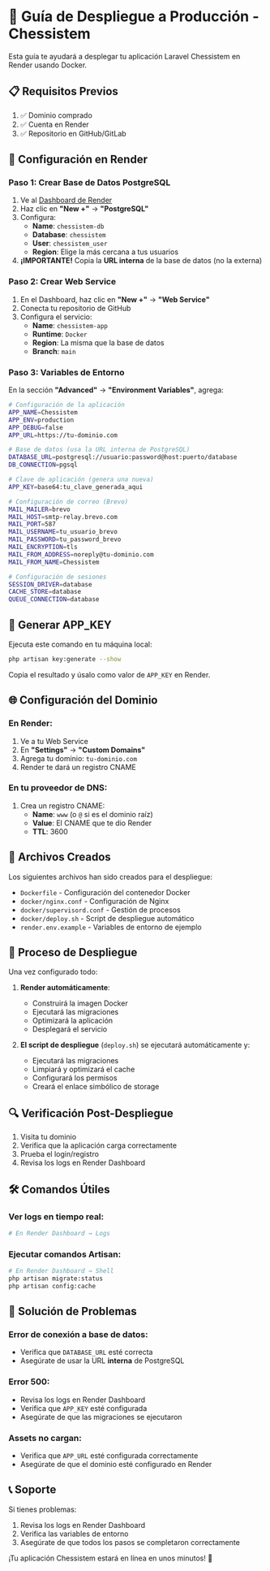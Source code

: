 # 🚀 Guía de Despliegue a Producción - Chessistem

Esta guía te ayudará a desplegar tu aplicación Laravel Chessistem en Render usando Docker.

## 📋 Requisitos Previos

1. ✅ Dominio comprado
2. ✅ Cuenta en Render
3. ✅ Repositorio en GitHub/GitLab

## 🔧 Configuración en Render

### Paso 1: Crear Base de Datos PostgreSQL

1. Ve al [Dashboard de Render](https://dashboard.render.com)
2. Haz clic en **"New +"** → **"PostgreSQL"**
3. Configura:
   - **Name**: `chessistem-db`
   - **Database**: `chessistem`
   - **User**: `chessistem_user`
   - **Region**: Elige la más cercana a tus usuarios
4. **¡IMPORTANTE!** Copia la **URL interna** de la base de datos (no la externa)

### Paso 2: Crear Web Service

1. En el Dashboard, haz clic en **"New +"** → **"Web Service"**
2. Conecta tu repositorio de GitHub
3. Configura el servicio:
   - **Name**: `chessistem-app`
   - **Runtime**: `Docker`
   - **Region**: La misma que la base de datos
   - **Branch**: `main`

### Paso 3: Variables de Entorno

En la sección **"Advanced"** → **"Environment Variables"**, agrega:

```bash
# Configuración de la aplicación
APP_NAME=Chessistem
APP_ENV=production
APP_DEBUG=false
APP_URL=https://tu-dominio.com

# Base de datos (usa la URL interna de PostgreSQL)
DATABASE_URL=postgresql://usuario:password@host:puerto/database
DB_CONNECTION=pgsql

# Clave de aplicación (genera una nueva)
APP_KEY=base64:tu_clave_generada_aqui

# Configuración de correo (Brevo)
MAIL_MAILER=brevo
MAIL_HOST=smtp-relay.brevo.com
MAIL_PORT=587
MAIL_USERNAME=tu_usuario_brevo
MAIL_PASSWORD=tu_password_brevo
MAIL_ENCRYPTION=tls
MAIL_FROM_ADDRESS=noreply@tu-dominio.com
MAIL_FROM_NAME=Chessistem

# Configuración de sesiones
SESSION_DRIVER=database
CACHE_STORE=database
QUEUE_CONNECTION=database
```

## 🔑 Generar APP_KEY

Ejecuta este comando en tu máquina local:

```bash
php artisan key:generate --show
```

Copia el resultado y úsalo como valor de `APP_KEY` en Render.

## 🌐 Configuración del Dominio

### En Render:
1. Ve a tu Web Service
2. En **"Settings"** → **"Custom Domains"**
3. Agrega tu dominio: `tu-dominio.com`
4. Render te dará un registro CNAME

### En tu proveedor de DNS:
1. Crea un registro CNAME:
   - **Name**: `www` (o `@` si es el dominio raíz)
   - **Value**: El CNAME que te dio Render
   - **TTL**: 3600

## 📁 Archivos Creados

Los siguientes archivos han sido creados para el despliegue:

- `Dockerfile` - Configuración del contenedor Docker
- `docker/nginx.conf` - Configuración de Nginx
- `docker/supervisord.conf` - Gestión de procesos
- `docker/deploy.sh` - Script de despliegue automático
- `render.env.example` - Variables de entorno de ejemplo

## 🚀 Proceso de Despliegue

Una vez configurado todo:

1. **Render automáticamente**:
   - Construirá la imagen Docker
   - Ejecutará las migraciones
   - Optimizará la aplicación
   - Desplegará el servicio

2. **El script de despliegue** (`deploy.sh`) se ejecutará automáticamente y:
   - Ejecutará las migraciones
   - Limpiará y optimizará el cache
   - Configurará los permisos
   - Creará el enlace simbólico de storage

## 🔍 Verificación Post-Despliegue

1. Visita tu dominio
2. Verifica que la aplicación carga correctamente
3. Prueba el login/registro
4. Revisa los logs en Render Dashboard

## 🛠️ Comandos Útiles

### Ver logs en tiempo real:
```bash
# En Render Dashboard → Logs
```

### Ejecutar comandos Artisan:
```bash
# En Render Dashboard → Shell
php artisan migrate:status
php artisan config:cache
```

## 🚨 Solución de Problemas

### Error de conexión a base de datos:
- Verifica que `DATABASE_URL` esté correcta
- Asegúrate de usar la URL **interna** de PostgreSQL

### Error 500:
- Revisa los logs en Render Dashboard
- Verifica que `APP_KEY` esté configurada
- Asegúrate de que las migraciones se ejecutaron

### Assets no cargan:
- Verifica que `APP_URL` esté configurada correctamente
- Asegúrate de que el dominio esté configurado en Render

## 📞 Soporte

Si tienes problemas:
1. Revisa los logs en Render Dashboard
2. Verifica las variables de entorno
3. Asegúrate de que todos los pasos se completaron correctamente

¡Tu aplicación Chessistem estará en línea en unos minutos! 🎉
